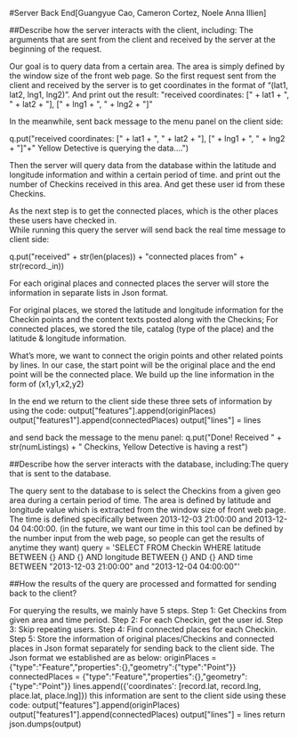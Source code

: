 #Server Back End[Guangyue Cao, Cameron Cortez, Noele Anna Illien]


##Describe how the server interacts with the client, including: The arguments that are sent from the client and received by the server at the beginning of the request.

Our goal is to query data from a certain area. The area is simply defined by the window size of the front web page. So the first request sent from the client and received by the server is to get coordinates in the format of “(lat1, lat2, lng1, lng2)”. And print out the result:
 "received coordinates: [" + lat1 + ", " + lat2 + "], [" + lng1 + ", " + lng2 + "]"

In the meanwhile, sent back message to the menu panel on the client side:

q.put("received coordinates: [" + lat1 + ", " + lat2 + "], [" + lng1 + ", " + lng2 + "]"+"         Yellow Detective is querying the data....")

Then the server will query data from the database within the latitude and longitude information and within a certain period of time. and print out the number of Checkins received in this area. And get these user id from these Checkins.

As the next step is to get the connected places, which is the other places these users have checked in.  
While running this query the server will send back the real time message to client side:

q.put("received" + str(len(places)) + "connected places from" + str(record._in))

For each original places and connected places the server will store the information in separate lists in Json format. 

For original places, we stored the latitude and longitude information for the Checkin points and the content texts posted along with the Checkins; 
For connected places, we stored the tile, catalog (type of the place) and the latitude & longitude information.

What’s more, we want to connect the origin points and other related points by lines. In our case, the start point will be the original place and the end point will be the connected place. We build up the line information in the form of (x1,y1,x2,y2) 

In the end we return to the client side these three sets of information by using the code:
output["features"].append(originPlaces)
output["features1"].append(connectedPlaces)
output["lines"] = lines 

and send back the message to the menu panel:
q.put("Done! Received " + str(numListings) + " Checkins, Yellow Detective is having a rest")


##Describe how the server interacts with the database, including:The query that is sent to the database.

The query sent to the database to is select the Checkins from a given geo area during a certain period of time. 
The area is defined by latitude and longitude value which is extracted from the window size of front web page.
The time is defined specifically between 2013-12-03 21:00:00 and 2013-12-04 04:00:00. (in the future, we want our time in this tool can be defined by the number input from the web page, so people can get the results of anytime they want)
query = 'SELECT FROM Checkin WHERE latitude BETWEEN {} AND {} AND longitude BETWEEN {} AND {} AND time BETWEEN "2013-12-03 21:00:00" and "2013-12-04 04:00:00"'

##How the results of the query are processed and formatted for sending back to the client?

For querying the results, we mainly have 5 steps.
Step 1: Get Checkins from given area and time period. 
Step 2: For each Checkin, get the user id.
Step 3: Skip repeating users.
Step 4: Find connected places for each Checkin. 
Step 5: Store the information of original places/Checkins and connected places in Json format separately for sending back to the client side. 
The Json format we established are as below:
originPlaces = {"type":"Feature","properties":{},"geometry":{"type":"Point"}}
connectedPlaces = {"type":"Feature","properties":{},"geometry":{"type":"Point"}}
lines.append({'coordinates': [record.lat, record.lng, place.lat, place.lng]})
this information are sent to the client side using these code:
output["features"].append(originPlaces)
 	output["features1"].append(connectedPlaces)
 output["lines"] = lines
return json.dumps(output)

